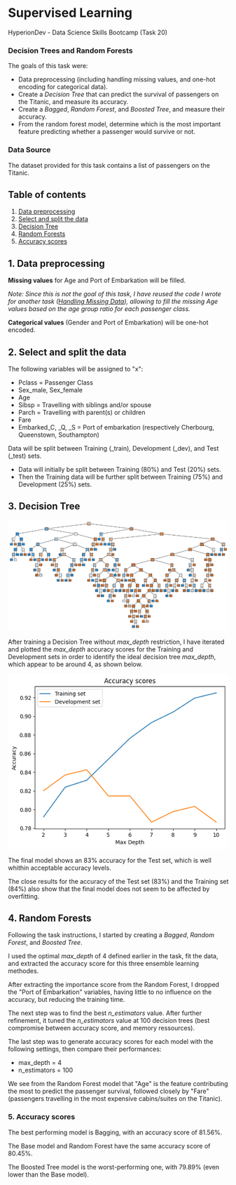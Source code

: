 # Supervised Learning

HyperionDev - Data Science Skills Bootcamp (Task 20)

### Decision Trees and Random Forests

The goals of this task were: 
* Data preprocessing (including handling missing values, and one-hot encoding for categorical data). 
* Create a *Decision Tree* that can predict the survival of passengers on the Titanic, and measure its accuracy.
* Create a *Bagged*, *Random Forest*, and *Boosted Tree*, and measure their accuracy.
* From the random forest model, determine which is the most important feature predicting whether a passenger would survive or not.

### Data Source

The dataset provided for this task contains a list of passengers on the Titanic. 


## Table of contents

1. [Data preprocessing](#data-preprocessing)
2. [Select and split the data](#select-split-data)
3. [Decision Tree](#decision-tree)
4. [Random Forests](#random-forests)
5. [Accuracy scores](#accuracy-scores) 

## 1. Data preprocessing <a name="data-preprocessing"></a>

**Missing values** for Age and Port of Embarkation will be filled.  

*Note: Since this is not the goal of this task, I have reused the code I wrote for another task ([Handling Missing Data](https://github.com/vglarde/codingTasks/tree/master/Handling_Missing_Data)), allowing to fill the missing Age values based on the age group ratio for each passenger class.*

**Categorical values** (Gender and Port of Embarkation) will be one-hot encoded.

## 2. Select and split the data <a name="select-split-data"></a>

The following variables will be assigned to "x": 
* Pclass = Passenger Class
* Sex_male, Sex_female
* Age
* Sibsp = Travelling with siblings and/or spouse
* Parch = Travelling with parent(s) or children
* Fare
* Embarked_C, _Q, _S = Port of embarkation (respectively Cherbourg, Queenstown, Southampton)

Data will be split between Training (_train), Development (_dev), and Test (_test) sets. 
* Data will initially be split between Training (80%) and Test (20%) sets. 
* Then the Training data will be further split between Training (75%) and Development (25%) sets. 

## 3. Decision Tree <a name="decision-tree"></a>

![Decision Tree](images/decision_tree.png)

After training a Decision Tree without *max_depth* restriction, I have iterated and plotted the *max_depth* accuracy scores for the Training and Development sets in order to identify the ideal decision tree *max_depth*, which appear to be around 4, as shown below.

![max_depth value](images/max_depth_value.png)

The final model shows an 83% accuracy for the Test set, which is well whithin acceptable accuracy levels.

The close results for the accuracy of the Test set (83%) and the Training set (84%) also show that the final model does not seem to be affected by overfitting.

## 4. Random Forests <a name="random-forests"></a>

Following the task instructions, I started by creating a *Bagged*, *Random Forest*, and *Boosted Tree*.

I used the optimal *max_depth* of 4 defined earlier in the task, fit the data, and extracted the accuracy score for this three ensemble learning methodes. 

After extracting the importance score from the Random Forest, I dropped the "Port of Embarkation" variables, having little to no influence on the accuracy, but reducing the training time. 

The next step was to find the best *n_estimators* value. After further refinement, it tuned the *n_estimators* value at 100 decision trees (best compromise between accuracy score, and memory ressources).

The last step was to generate accuracy scores for each model with the following settings, then compare their performances:
* max_depth = 4
* n_estimators = 100

We see from the Random Forest model that "Age" is the feature contributing the most to predict the passenger survival, followed closely by "Fare" (passengers travelling in the most expensive cabins/suites on the Titanic).

### 5. Accuracy scores <a name="accuracy-scores"></a>

The best performing model is Bagging, with an accuracy score of 81.56%.

The Base model and Random Forest have the same accuracy score of 80.45%.

The Boosted Tree model is the worst-performing one, with 79.89% (even lower than the Base model).
